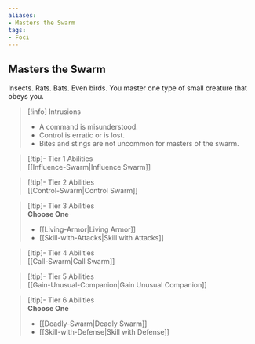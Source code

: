 ```yaml
---
aliases:
- Masters the Swarm
tags:
- Foci
---
```


  
## Masters the Swarm  
Insects. Rats. Bats. Even birds. You master one type of small creature that obeys you.  

>[!info] Intrusions  
>- A command is misunderstood.  
>- Control is erratic or is lost.  
>- Bites and stings are not uncommon for masters of the swarm.  


>[!tip]- Tier 1 Abilities  
> [[Influence-Swarm|Influence Swarm]]  


>[!tip]- Tier 2 Abilities  
> [[Control-Swarm|Control Swarm]]  


>[!tip]- Tier 3 Abilities  
> **Choose One**  
>- [[Living-Armor|Living Armor]]  
>- [[Skill-with-Attacks|Skill with Attacks]]  


>[!tip]- Tier 4 Abilities  
> [[Call-Swarm|Call Swarm]]  


>[!tip]- Tier 5 Abilities  
> [[Gain-Unusual-Companion|Gain Unusual Companion]]  


>[!tip]- Tier 6 Abilities  
> **Choose One**  
>- [[Deadly-Swarm|Deadly Swarm]]  
>- [[Skill-with-Defense|Skill with Defense]]
